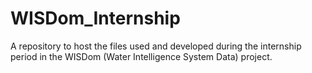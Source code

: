 # WISDom_Internship
A repository to host the files used and developed during the internship period in the WISDom (Water Intelligence System Data) project.
